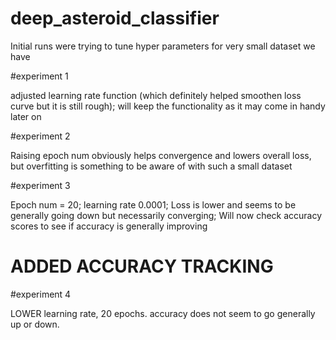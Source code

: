 # deep_asteroid_classifier

Initial runs were trying to tune hyper parameters for very small dataset we have

#experiment 1

adjusted learning rate function (which definitely helped smoothen loss curve but it is still rough); will keep the functionality as it may come in handy later on

#experiment 2

Raising epoch num obviously helps convergence and lowers overall loss, but overfitting is something to be aware of with such a small dataset

#experiment 3

Epoch num = 20; learning rate 0.0001;
Loss is lower and seems to be generally going down but necessarily converging;
Will now check accuracy scores to see if accuracy is generally improving

# ADDED ACCURACY TRACKING

#experiment 4

LOWER learning rate, 20 epochs. accuracy does not seem to go generally up or down.